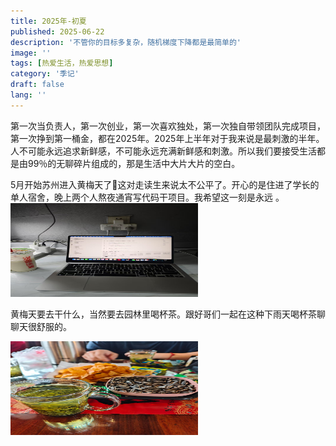 ```yaml
---
title: 2025年-初夏
published: 2025-06-22
description: '不管你的目标多复杂，随机梯度下降都是最简单的'
image: ''
tags: [热爱生活，热爱思想]
category: '季记'
draft: false 
lang: ''
---
```

第一次当负责人，第一次创业，第一次喜欢独处，第一次独自带领团队完成项目，第一次挣到第一桶金，都在2025年。2025年上半年对于我来说是最刺激的半年。
人不可能永远追求新鲜感，不可能永远充满新鲜感和刺激。所以我们要接受生活都是由99％的无聊碎片组成的，那是生活中大片大片的空白 ​​​。

5月开始苏州进入黄梅天了🥲这对走读生来说太不公平了。开心的是住进了学长的单人宿舍，晚上两个人熬夜通宵写代码干项目。我希望这一刻是永远 。
<img src="/src/assets/images/sushe.png" alt="Magic Gardens" title="Magic Gardens" width="300" height="150" />


黄梅天要去干什么，当然要去园林里喝杯茶。跟好哥们一起在这种下雨天喝杯茶聊聊天很舒服的。

<img src="/src/assets/images/tea.png" alt="Magic Gardens" title="Magic Gardens" width="300" height="150" />

